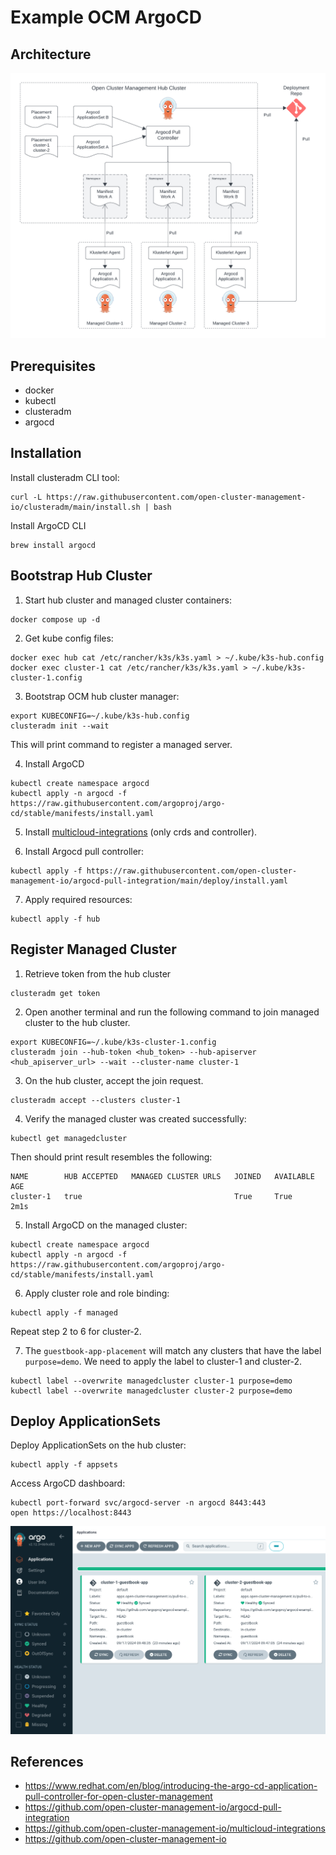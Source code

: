 # Example OCM ArgoCD

## Architecture

![Architecture](./docs/architecture.png "Architecture")

## Prerequisites

- docker
- kubectl
- clusteradm
- argocd

## Installation

Install clusteradm CLI tool:
```
curl -L https://raw.githubusercontent.com/open-cluster-management-io/clusteradm/main/install.sh | bash
```

Install ArgoCD CLI
```
brew install argocd
```

## Bootstrap Hub Cluster

1. Start hub cluster and managed cluster containers:
```
docker compose up -d
```

2. Get kube config files:
```
docker exec hub cat /etc/rancher/k3s/k3s.yaml > ~/.kube/k3s-hub.config
docker exec cluster-1 cat /etc/rancher/k3s/k3s.yaml > ~/.kube/k3s-cluster-1.config
```

3. Bootstrap OCM hub cluster manager:
```
export KUBECONFIG=~/.kube/k3s-hub.config
clusteradm init --wait
```
This will print command to register a managed server.

4. Install ArgoCD

```
kubectl create namespace argocd
kubectl apply -n argocd -f https://raw.githubusercontent.com/argoproj/argo-cd/stable/manifests/install.yaml
```

5. Install [multicloud-integrations](https://github.com/open-cluster-management-io/multicloud-integrations?tab=readme-ov-file#quick-start) (only crds and controller).


6. Install Argocd pull controller:
```
kubectl apply -f https://raw.githubusercontent.com/open-cluster-management-io/argocd-pull-integration/main/deploy/install.yaml
```

7. Apply required resources:
```
kubectl apply -f hub
```

## Register Managed Cluster

1. Retrieve token from the hub cluster
```
clusteradm get token
```

2. Open another terminal and run the following command to join managed cluster to the hub cluster.
```
export KUBECONFIG=~/.kube/k3s-cluster-1.config
clusteradm join --hub-token <hub_token> --hub-apiserver <hub_apiserver_url> --wait --cluster-name cluster-1
```

3. On the hub cluster, accept the join request.
```
clusteradm accept --clusters cluster-1
```

4. Verify the managed cluster was created successfully:
```
kubectl get managedcluster
```
Then should print result resembles the following:
```
NAME        HUB ACCEPTED   MANAGED CLUSTER URLS   JOINED   AVAILABLE   AGE
cluster-1   true                                  True     True        2m1s
```

5. Install ArgoCD on the managed cluster:

```
kubectl create namespace argocd
kubectl apply -n argocd -f https://raw.githubusercontent.com/argoproj/argo-cd/stable/manifests/install.yaml
```

6. Apply cluster role and role binding:
```
kubectl apply -f managed
```

Repeat step 2 to 6 for cluster-2.

7. The `guestbook-app-placement` will match any clusters that have the label `purpose=demo`. We need to apply the label to cluster-1 and cluster-2.

```
kubectl label --overwrite managedcluster cluster-1 purpose=demo
kubectl label --overwrite managedcluster cluster-2 purpose=demo
```

## Deploy ApplicationSets

Deploy ApplicationSets on the hub cluster:

```
kubectl apply -f appsets
```

Access ArgoCD dashboard:

```
kubectl port-forward svc/argocd-server -n argocd 8443:443
open https://localhost:8443
```

![Argo Applications](./docs/argo_apps.png "Argo Applications")

## References

- https://www.redhat.com/en/blog/introducing-the-argo-cd-application-pull-controller-for-open-cluster-management
- https://github.com/open-cluster-management-io/argocd-pull-integration
- https://github.com/open-cluster-management-io/multicloud-integrations
- https://github.com/open-cluster-management-io